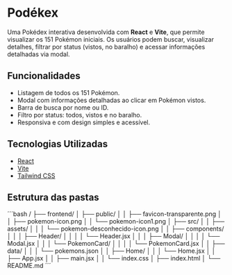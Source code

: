 # Podékex

Uma Pokédex interativa desenvolvida com **React** e **Vite**, que permite visualizar os 151 Pokémon iniciais. Os usuários podem buscar, visualizar detalhes, filtrar por status (vistos, no baralho) e acessar informações detalhadas via modal.


## Funcionalidades

- Listagem de todos os 151 Pokémon.
- Modal com informações detalhadas ao clicar em Pokémon vistos.
- Barra de busca por nome ou ID.
- Filtro por status: todos, vistos e no baralho.
- Responsiva e com design simples e acessível.


## Tecnologias Utilizadas

- [React](https://reactjs.org/)
- [Vite](https://vitejs.dev/)
- [Tailwind CSS](https://tailwindcss.com/)


## Estrutura das pastas

´´´bash
/
├── frontend/
│   ├── public/
│   │   ├── favicon-transparente.png
│   │   ├── pokemon-icon.png
│   │   └── pokemon-icon1.png
│   ├── src/
│   │   ├── assets/
│   │   │   └── pokemon-desconhecido-icon.png
│   │   ├── components/
│   │   │   ├── Header/
│   │   │   │   └── Header.jsx
│   │   │   ├── Modal/
│   │   │   │   └── Modal.jsx
│   │   │   └── PokemonCard/
│   │   │   │   └── PokemonCard.jsx
│   │   ├── data/
│   │   │   └── pokemons.json
│   │   ├── Home/
│   │   │   └── Home.jsx
│   │   ├── App.jsx
│   │   ├── main.jsx
│   │   └── index.css
│   ├── index.html
│   └── README.md
´´´
